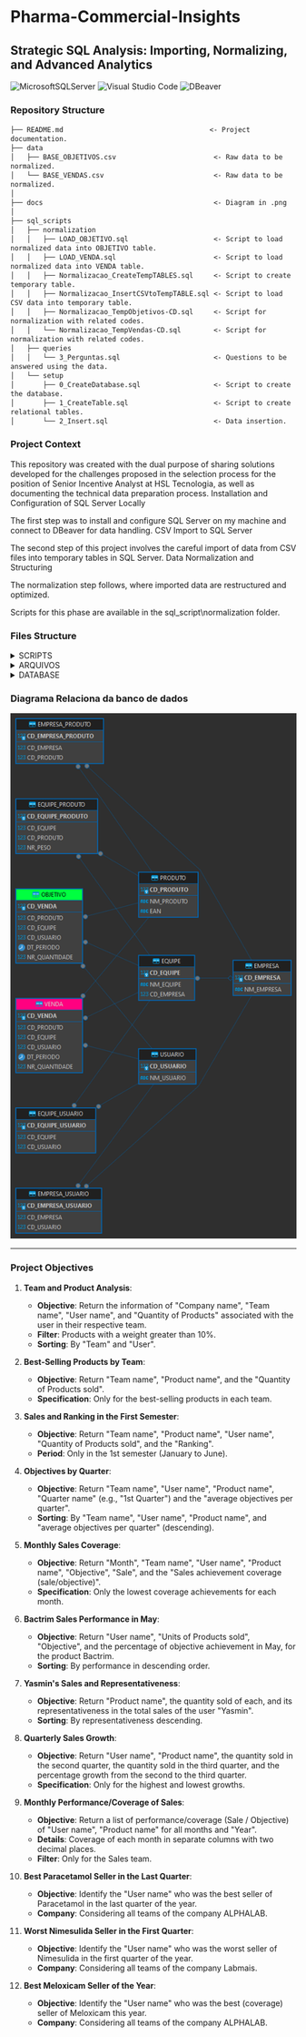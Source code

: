 # Pharma-Commercial-Insights

## Strategic SQL Analysis: Importing, Normalizing, and Advanced Analytics

![MicrosoftSQLServer](https://img.shields.io/badge/Microsoft%20SQL%20Server-CC2927.svg?style=for-the-badge&logo=Microsoft-SQL-Server&logoColor=white)
![Visual Studio Code](https://img.shields.io/badge/Visual%20Studio%20Code-007ACC.svg?style=for-the-badge&logo=Visual-Studio-Code&logoColor=white)
![DBeaver](https://img.shields.io/badge/DBeaver-382923.svg?style=for-the-badge&logo=DBeaver&logoColor=white)

### Repository Structure

```nohighlight
├── README.md                                    <- Project documentation.
├── data
│   ├── BASE_OBJETIVOS.csv                        <- Raw data to be normalized.
│   └── BASE_VENDAS.csv                           <- Raw data to be normalized.
│
├── docs                                          <- Diagram in .png
│
├── sql_scripts
│   ├── normalization
│   │   ├── LOAD_OBJETIVO.sql                     <- Script to load normalized data into OBJETIVO table.
│   │   ├── LOAD_VENDA.sql                        <- Script to load normalized data into VENDA table.
│   │   ├── Normalizacao_CreateTempTABLES.sql     <- Script to create temporary table.
│   │   ├── Normalizacao_InsertCSVtoTempTABLE.sql <- Script to load CSV data into temporary table.
│   │   ├── Normalizacao_TempObjetivos-CD.sql     <- Script for normalization with related codes.
│   │   └── Normalizacao_TempVendas-CD.sql        <- Script for normalization with related codes.
│   ├── queries
│   │   └── 3_Perguntas.sql                       <- Questions to be answered using the data.
│   └── setup
│       ├── 0_CreateDatabase.sql                  <- Script to create the database.
│       ├── 1_CreateTable.sql                     <- Script to create relational tables.
│       └── 2_Insert.sql                          <- Data insertion.
```

### Project Context

This repository was created with the dual purpose of sharing solutions developed for the challenges proposed in the selection process for the position of Senior Incentive Analyst at HSL Tecnologia, as well as documenting the technical data preparation process.
Installation and Configuration of SQL Server Locally

The first step was to install and configure SQL Server on my machine and connect to DBeaver for data handling.
CSV Import to SQL Server

The second step of this project involves the careful import of data from CSV files into temporary tables in SQL Server.
Data Normalization and Structuring

The normalization step follows, where imported data are restructured and optimized.

Scripts for this phase are available in the sql_script\normalization folder.

### Files Structure
<details>
  <summary>SCRIPTS</summary>

  * 0_CreateDatabase.sql
  * 1_CreateTable.sql
  * 2_Insert.sql
  * 3_Perguntas.sql
</details>

<details>
  <summary>ARQUIVOS</summary>

  * BASE_OBJETIVOS.csv
    * `EAN`
    * `EQUIPE`
    * `VENDEDOR`
    * `JAN`
    * `FEV`
    * `MAR`
    * `ABR`
    * `MAI`
    * `JUN`
    * `JUL`
    * `AGO`
    * `SET`
    * `OUT`
    * `NOV`
    * `DEZ`
  * BASE_VENDAS.csv
    * `EAN`
    * `EQUIPE`
    * `VENDEDOR`
    * `JAN`
    * `FEV`
    * `MAR`
    * `ABR`
    * `MAI`
    * `JUN`
    * `JUL`
    * `AGO`
    * `SET`
    * `OUT`
    * `NOV`
    * `DEZ`
</details>

<details>
  <summary>DATABASE</summary>

* `OBJETIVO`
	* `CD_VENDA` PRIMARY KEY
	* `CD_PRODUTO` FOREIGN KEY
	* `CD_EQUIPE` FOREIGN KEY
	* `CD_USUARIO` FOREIGN KEY
	* `DT_PERIODO`
	* `NR_QUANTIDADE`
* `VENDA`
	* `CD_VENDA` PRIMARY KEY
	* `CD_PRODUTO` FOREIGN KEY
	* `CD_EQUIPE` FOREIGN KEY
	* `CD_USUARIO` FOREIGN KEY
	* `DT_PERIODO`
	* `NR_QUANTIDADE`
* `PRODUTO`
	* `CD_PRODUTO` PRIMARY KEY
	* `NM_PRODUTO`
	* `EAN`
* `EQUIPE`
	* `CD_EQUIPE` PRIMARY KEY
	* `NM_EQUIPE`
	* `CD_EMPRESA` FOREIGN KEY
* `EMPRESA`
	* `CD_EMPRESA` PRIMARY KEY
	* `NN_EMPRESA`
* `USARIO`
	* `CD_USUARIO` PRIMARY KEY
	* `NM_USUARIO`
* `EQUIPE_PRODUTO`
	* `CD_EQUIPE_PRODUTO` PRIMARY KEY
	* `CD_EQUIPE` FOREIGN KEY
	* `CD_PRODUTO` FOREIGN KEY
	* `NR_PESO`
* `EMPRESA_PRODUTO`
	* `CD_EMPRESA_PRODUTO` PRIMARY KEY
	* `CD_EMPRESA` FOREIGN KEY
	* `CD_PRODUTO` FOREIGN KEY
* `EQUIPE_USUARIO`
	* `CD_EQUIPE_USUARIO` PRIMARY KEY
	* `CD_EQUIPE` FOREIGN KEY
	* `CD_USUARIO` FOREIGN KEY
* `USUARIO_EMPRESA`
	* `CD_EMPRESA_USUARIO` PRIMARY KEY
	* `CD_EMPRESA` FOREIGN KEY
	* `CD_USUARIO` FOREIGN KEY
</details>

### Diagrama Relaciona da banco de dados
![Diagrama](https://github.com/jlfenerich/HSL-Processo-Seletivo/blob/main/docs/master%20-%20HSL_TESTE%20-%20dbo.png?raw=true)

---

### Project Objectives

1. **Team and Product Analysis**:
   - **Objective**: Return the information of "Company name", "Team name", "User name", and "Quantity of Products" associated with the user in their respective team.
   - **Filter**: Products with a weight greater than 10%.
   - **Sorting**: By "Team" and "User".

2. **Best-Selling Products by Team**:
   - **Objective**: Return "Team name", "Product name", and the "Quantity of Products sold".
   - **Specification**: Only for the best-selling products in each team.

3. **Sales and Ranking in the First Semester**:
   - **Objective**: Return "Team name", "Product name", "User name", "Quantity of Products sold", and the "Ranking".
   - **Period**: Only in the 1st semester (January to June).

4. **Objectives by Quarter**:
   - **Objective**: Return "Team name", "User name", "Product name", "Quarter name" (e.g., "1st Quarter") and the "average objectives per quarter".
   - **Sorting**: By "Team name", "User name", "Product name", and "average objectives per quarter" (descending).

5. **Monthly Sales Coverage**:
   - **Objective**: Return "Month", "Team name", "User name", "Product name", "Objective", "Sale", and the "Sales achievement coverage (sale/objective)".
   - **Specification**: Only the lowest coverage achievements for each month.

6. **Bactrim Sales Performance in May**:
   - **Objective**: Return "User name", "Units of Products sold", "Objective", and the percentage of objective achievement in May, for the product Bactrim.
   - **Sorting**: By performance in descending order.

7. **Yasmin's Sales and Representativeness**:
   - **Objective**: Return "Product name", the quantity sold of each, and its representativeness in the total sales of the user "Yasmin".
   - **Sorting**: By representativeness descending.

8. **Quarterly Sales Growth**:
   - **Objective**: Return "User name", "Product name", the quantity sold in the second quarter, the quantity sold in the third quarter, and the percentage growth from the second to the third quarter.
   - **Specification**: Only for the highest and lowest growths.

9. **Monthly Performance/Coverage of Sales**:
   - **Objective**: Return a list of performance/coverage (Sale / Objective) of "User name", "Product name" for all months and "Year".
   - **Details**: Coverage of each month in separate columns with two decimal places.
   - **Filter**: Only for the Sales team.

10. **Best Paracetamol Seller in the Last Quarter**:
    - **Objective**: Identify the "User name" who was the best seller of Paracetamol in the last quarter of the year.
    - **Company**: Considering all teams of the company ALPHALAB.

11. **Worst Nimesulida Seller in the First Quarter**:
    - **Objective**: Identify the "User name" who was the worst seller of Nimesulida in the first quarter of the year.
    - **Company**: Considering all teams of the company Labmais.

12. **Best Meloxicam Seller of the Year**:
    - **Objective**: Identify the "User name" who was the best (coverage) seller of Meloxicam this year.
    - **Company**: Considering all teams of the company ALPHALAB.

